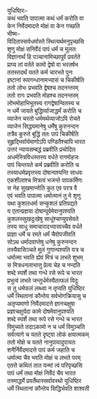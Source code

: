 युधिष्ठिरः-   
कथं भवति पापात्मा कथं धर्मं करोति वा  
केन निर्वेदमादत्ते मोक्षं वा केन गच्छति  
भीष्मः-   
विदितास्सर्वधर्मास्ते स्थित्यर्थमनुपृच्छसि  
शृणु मोक्षं सनिर्वेदं पापं धर्मं च मूलतः  
विज्ञानार्थं हि पञ्चानामिच्छापूर्वं प्रवर्तते  
प्राप्य तां वर्तते कामो द्वेषो वा भरतर्षभ  
ततस्तदर्थं यतते कर्म चारभते पुनः  
इष्टानां रूपगन्धानामभ्यासं च चिकीर्षति  
ततो लोभः प्रभवति द्वेषश्च तदनन्तरम्  
ततो रागः प्रभवति मोहश्च तदनन्तरम्  
लोभमोहाभिभूतस्य रागद्वेषान्वितस्य च  
न धर्मे जायते बुद्धिर्व्याजाद्धर्मं करोति च  
व्याजेन चरतो धर्ममर्थव्याजोऽपि रोचते  
व्याजेन सिद्ध्यमानेषु धर्मेषु कुरुनन्दन  
तत्रैव कुरुते बुद्धिं ततः पापं चिकीर्षति  
सुहृद्भिर्वार्यमाणोऽपि पण्डितैश्चापि भारत  
उत्तरं न्यायसम्बद्धं प्रब्रवीति प्रचोदितः  
अधर्मस्त्रिविधस्तस्य वर्धते रागमोहजः  
पापं चिन्तयते कर्म प्रब्रवीति करोति च  
तस्याधर्मप्रवृत्तस्य दोषान्पश्यन्ति साधवः  
एकशीलाश्च मित्रत्वं भजन्ते पापकर्मिणः  
स नेह सुखमाप्नोति कुत एव परत्र वै  
एवं भवति पापात्मा धर्मात्मानं तु मे शृणु  
यथा कुशलधर्मा सन्कुशलं प्रतिपद्यते  
य एतान्प्रज्ञया दोषान्पूर्वमेवानुपश्यति  
कुशलस्सुखदुःखेषु साधूंश्चाप्युपसेवते  
तस्य साधु समाचारादभ्यासाच्चैव वर्धते  
प्राज्ञा धर्मे च रमते धर्मं चैवोपजीवति  
सोऽथ धर्मादवाप्तेषु धनेषु कुरुनन्दन  
तस्यैवासिञ्चते मूलं गुणान्पश्यति यत्र च  
धर्मात्मा भवति ह्येवं मित्रं च लभते शुभम्  
स मित्रधनलाभात्तु प्रेत्य चेह च नन्दति  
शब्दे स्पर्शे तथा गन्धे रसे रूपे च भारत  
प्रभुत्वं लभते जन्तुर्धर्मस्यैतत्फलं विदुः  
स तु धर्मफलं लब्ध्वा न तृप्यति युधिष्ठिर  
धर्मे स्थितानां कौन्तेय सर्वभोगक्रियासु च  
अतृप्यमाणो निर्वेदमादत्ते ज्ञानचक्षुषा  
प्रज्ञाचक्षुर्यदा कामे दोषमेवानुपश्यति  
शब्दे स्पर्शे तथा रूपे रसे गन्धे च भारत  
विमुच्यते तदाऽकामो न च धर्मं विमुञ्चति  
सर्वत्यागे च यतते दृष्ट्वा लोकं क्षयात्मकम्  
ततो मोक्षे च यतते नानुपायादुपायतः  
शनैर्निर्वेदमादत्ते पापं कर्म जहाति च  
धर्मात्मा चैव भवति मोक्षं च लभते परम्  
एतत्ते कथितं तात यन्मां त्वं परिपृच्छसि  
पापं धर्मं तथा मोक्षं निर्वेदं चैव भारत  
तस्माद्धर्मे प्रवर्तेथास्सर्वावस्थो युधिष्ठिर  
धर्मे स्थितानां कौन्तेय सिद्धिर्भवति शाश्वती   
